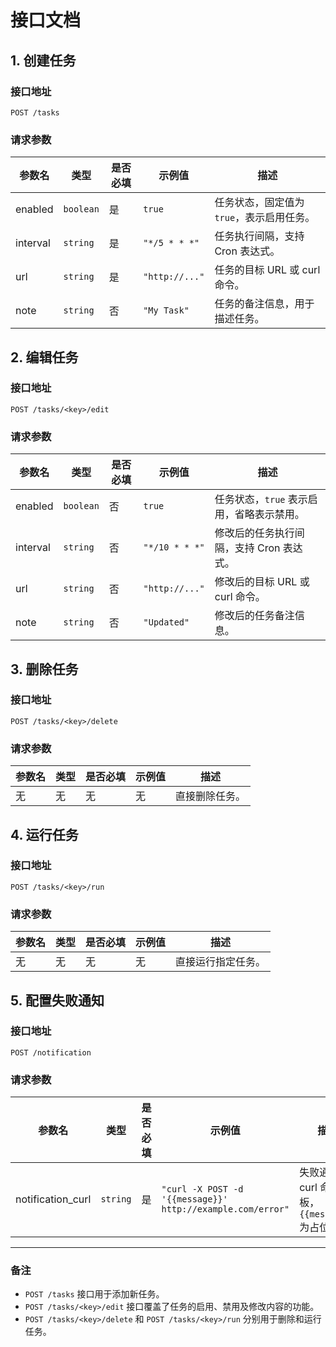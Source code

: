 # **接口文档**

## **1. 创建任务**

### **接口地址**
`POST /tasks`

### **请求参数**

| 参数名     | 类型     | 是否必填 | 示例值         | 描述                                   |
|------------|----------|----------|----------------|----------------------------------------|
| enabled    | `boolean` | 是       | `true`         | 任务状态，固定值为 `true`，表示启用任务。 |
| interval   | `string` | 是       | `"*/5 * * *"`  | 任务执行间隔，支持 Cron 表达式。          |
| url        | `string` | 是       | `"http://..."` | 任务的目标 URL 或 curl 命令。            |
| note       | `string` | 否       | `"My Task"`    | 任务的备注信息，用于描述任务。            |

## **2. 编辑任务**

### **接口地址**
`POST /tasks/<key>/edit`

### **请求参数**

| 参数名     | 类型     | 是否必填 | 示例值         | 描述                                   |
|------------|----------|----------|----------------|----------------------------------------|
| enabled    | `boolean` | 否       | `true`         | 任务状态，`true` 表示启用，省略表示禁用。  |
| interval   | `string` | 否       | `"*/10 * * *"` | 修改后的任务执行间隔，支持 Cron 表达式。   |
| url        | `string` | 否       | `"http://..."` | 修改后的目标 URL 或 curl 命令。           |
| note       | `string` | 否       | `"Updated"`    | 修改后的任务备注信息。                   |

## **3. 删除任务**

### **接口地址**
`POST /tasks/<key>/delete`

### **请求参数**

| 参数名     | 类型     | 是否必填 | 示例值         | 描述                                   |
|------------|----------|----------|----------------|----------------------------------------|
| 无         | 无       | 无       | 无             | 直接删除任务。                           |

## **4. 运行任务**

### **接口地址**
`POST /tasks/<key>/run`

### **请求参数**

| 参数名     | 类型     | 是否必填 | 示例值         | 描述                                   |
|------------|----------|----------|----------------|----------------------------------------|
| 无         | 无       | 无       | 无             | 直接运行指定任务。                       |

## **5. 配置失败通知**

### **接口地址**
`POST /notification`

### **请求参数**

| 参数名               | 类型     | 是否必填 | 示例值                                                      | 描述                                   |
|----------------------|----------|----------|-----------------------------------------------------------|----------------------------------------|
| notification_curl    | `string` | 是       | `"curl -X POST -d '{{message}}' http://example.com/error"` | 失败通知的 curl 命令模板，`{{message}}` 为占位符。 |

---

### **备注**
- `POST /tasks` 接口用于添加新任务。
- `POST /tasks/<key>/edit` 接口覆盖了任务的启用、禁用及修改内容的功能。
- `POST /tasks/<key>/delete` 和 `POST /tasks/<key>/run` 分别用于删除和运行任务。
